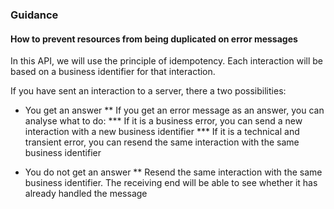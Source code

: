### Guidance

#### How to prevent resources from being duplicated on error messages

In this API, we will use the principle of idempotency. Each interaction will be based on a business identifier for that interaction.

If you have sent an interaction to a server, there a two possibilities:

* You get an answer
** If you get an error message as an answer, you can analyse what to do:
*** If it is a business error, you can send a new interaction with a new business identifier
*** If it is a technical and transient error, you can resend the same interaction with the same business identifier

* You do not get an answer
** Resend the same interaction with the same business identifier. The receiving end will be able to see whether it has already handled the message



